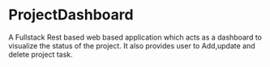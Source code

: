 # ProjectDashboard
A Fullstack Rest based web based application which acts as a dashboard to visualize the status of the project.
It also provides user to Add,update and delete project task.

